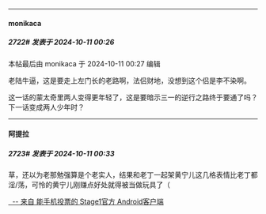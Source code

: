 ﻿
*****

####  monikaca  
##### 2722#       发表于 2024-10-11 00:26

 本帖最后由 monikaca 于 2024-10-11 00:27 编辑 

老陆牛逼，这是要走上左门长的老路啊，法侣财地，没想到这个侣是李不染啊。

这一话的蒙太奇里两人变得更年轻了，这是要暗示三一的逆行之路终于要通了吗？下一话变成两人少年时？


*****

####  阿提拉  
##### 2723#       发表于 2024-10-11 00:33

草，还以为老那勉强算是个老实人，结果和老丁一起架黄宁儿这几格表情比老丁都淫/荡，可怜的黄宁儿刚赚点好处就得被当做玩具了（

[  -- 来自 能手机投票的 Stage1官方 Android客户端](https://www.coolapk.com/apk/140634)

